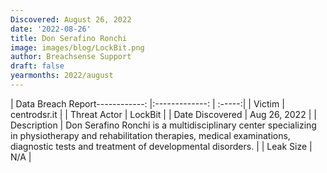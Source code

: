 ```yaml
---
Discovered: August 26, 2022
date: '2022-08-26'
title: Don Serafino Ronchi
image: images/blog/LockBit.png
author: Breachsense Support
draft: false
yearmonths: 2022/august
---
```


| Data Breach Report------------:     |:-------------:    | :-----:|
| Victim      | centrodsr.it      | 
| Threat Actor      | LockBit      | 
| Date Discovered      | Aug 26, 2022      | 
| Description      | Don Serafino Ronchi is a multidisciplinary center specializing in physiotherapy and rehabilitation therapies, medical examinations, diagnostic tests and treatment of developmental disorders.      | 
| Leak Size      | N/A      | 

